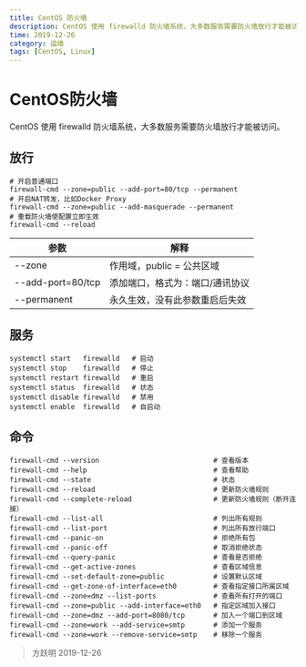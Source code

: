 ```yaml
---
title: CentOS 防火墙
description: CentOS 使用 firewalld 防火墙系统，大多数服务需要防火墙放行才能被访问。
time: 2019-12-26
category: 运维
tags: [CentOS, Linux]
---
```


# CentOS防火墙

CentOS 使用 firewalld 防火墙系统，大多数服务需要防火墙放行才能被访问。

## 放行

```shell
# 开启普通端口
firewall-cmd --zone=public --add-port=80/tcp --permanent
# 开启NAT转发，比如Docker Proxy
firewall-cmd --zone=public --add-masquerade --permanent
# 重载防火墙使配置立即生效
firewall-cmd --reload
```

|       参数        |              解释               |
| ----------------- | ------------------------------- |
| --zone            | 作用域，public = 公共区域       |
| --add-port=80/tcp | 添加端口，格式为：端口/通讯协议 |
| --permanent       | 永久生效，没有此参数重启后失效  |

## 服务

```shell
systemctl start   firewalld   # 启动
systemctl stop    firewalld   # 停止
systemctl restart firewalld   # 重启
systemctl status  firewalld   # 状态
systemctl disable firewalld   # 禁用
systemctl enable  firewalld   # 自启动
```

## 命令

```shell
firewall-cmd --version                            # 查看版本
firewall-cmd --help                               # 查看帮助
firewall-cmd --state                              # 状态
firewall-cmd --reload                             # 更新防火墙规则
firewall-cmd --complete-reload                    # 更新防火墙规则（断开连接）
firewall-cmd --list-all                           # 列出所有规则
firewall-cmd --list-port                          # 列出所有放行端口
firewall-cmd --panic-on                           # 拒绝所有包
firewall-cmd --panic-off                          # 取消拒绝状态
firewall-cmd --query-panic                        # 查看是否拒绝
firewall-cmd --get-active-zones                   # 查看区域信息
firewall-cmd --set-default-zone=public            # 设置默认区域
firewall-cmd --get-zone-of-interface=eth0         # 查看指定接口所属区域
firewall-cmd --zone=dmz --list-ports              # 查看所有打开的端口
firewall-cmd --zone=public --add-interface=eth0   # 指定区域加入接口
firewall-cmd --zone=dmz --add-port=8080/tcp       # 加入一个端口到区域
firewall-cmd --zone=work --add-service=smtp       # 添加一个服务
firewall-cmd --zone=work --remove-service=smtp    # 移除一个服务
```

> 方跃明
> 2019-12-26

